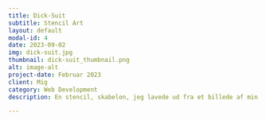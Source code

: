```yaml
---
title: Dick-Suit
subtitle: Stencil Art
layout: default
modal-id: 4
date: 2023-09-02
img: dick-suit.jpg
thumbnail: dick-suit_thumbnail.png
alt: image-alt
project-date: Februar 2023
client: Mig
category: Web Development
description: En stencil, skabelon, jeg lavede ud fra et billede af min ven, der har et suit på (med lidt mere end et åbent tivoli) og en papirpose på hovedet.

---
```

